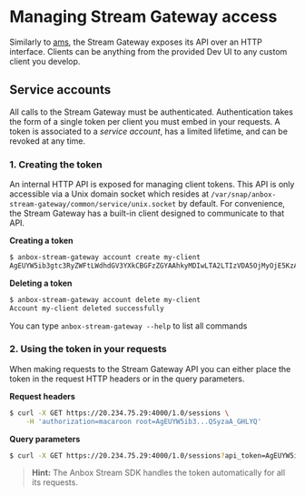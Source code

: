 # Managing Stream Gateway access

Similarly to [ams](https://discourse.ubuntu.com/t/managing-ams-access/17774), the Stream Gateway exposes its API over an HTTP interface. Clients can be anything from the provided Dev UI to any custom client you develop.

## Service accounts

All calls to the Stream Gateway must be authenticated. Authentication takes the form of a single token per client you must embed in your requests.
A token is associated to a *service account*, has a limited lifetime, and can be revoked at any time.

### 1. Creating the token

An internal HTTP API is exposed for managing client tokens. This API is only accessible via a Unix domain socket which resides at `/var/snap/anbox-stream-gateway/common/service/unix.socket` by default.
For convenience, the Stream Gateway has a built-in client designed to communicate to that API.

**Creating a token**

```bash
$ anbox-stream-gateway account create my-client
AgEUYW5ib3gtc3RyZWFtLWdhdGV3YXkCBGFzZGYAAhkyMDIwLTA2LTIzVDA5OjMyOjE5KzAyOjAwAAAGIDcZMdTrdNdJB6kzjoXyx1_T6s8-0C1AQSyzaA_GHLYQ
```

**Deleting a token**

```bash
$ anbox-stream-gateway account delete my-client
Account my-client deleted successfully
```

You can type `anbox-stream-gateway --help` to list all commands

### 2. Using the token in your requests

When making requests to the Stream Gateway API you can either place the token in the request HTTP headers or in the query parameters.

**Request headers**

```bash
$ curl -X GET https://20.234.75.29:4000/1.0/sessions \
    -H 'authorization=macaroon root=AgEUYW5ib3...QSyzaA_GHLYQ'
```

**Query parameters**

```bash
$ curl -X GET https://20.234.75.29:4000/1.0/sessions?api_token=AgEUYW5ib3...QSyzaA_GHLYQ
```

> **Hint:** The Anbox Stream SDK handles the token automatically for all its requests.
